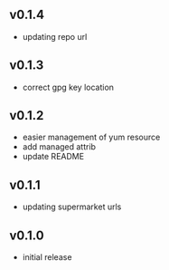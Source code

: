 ## v0.1.4
- updating repo url

## v0.1.3
- correct gpg key location

## v0.1.2
- easier management of yum resource
- add managed attrib
- update README

## v0.1.1
- updating supermarket urls

## v0.1.0
- initial release
